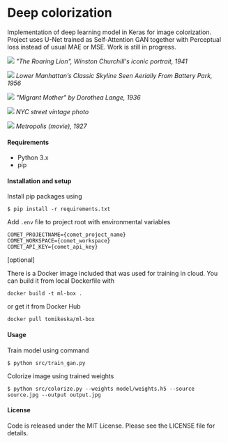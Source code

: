 # Deep colorization

Implementation of deep learning model in Keras for image colorization. Project uses U-Net trained as Self-Attention GAN together with Perceptual loss instead of usual MAE or MSE. Work is still in progress.

![](https://i.imgur.com/DtH3dB7.jpg)
*"The Roaring Lion", Winston Churchill's iconic portrait, 1941*

![](https://i.imgur.com/l07LMpu.jpg)
*Lower Manhattan’s Classic Skyline Seen Aerially From Battery Park, 1956*

![](https://i.imgur.com/Tn18lcl.jpg)
*"Migrant Mother" by Dorothea Lange, 1936*

![](https://i.imgur.com/54qgUBl.jpg)
*NYC street vintage photo*

![](https://i.imgur.com/Pn1hB8c.jpg)
*Metropolis (movie), 1927*

#### Requirements

- Python 3.x
- pip

#### Installation and setup

Install pip packages using
```
$ pip install -r requirements.txt
```

Add `.env` file to project root with environmental variables
```
COMET_PROJECTNAME={comet_project_name}
COMET_WORKSPACE={comet_workspace}
COMET_API_KEY={comet_api_key}
```

[optional]

There is a Docker image included that was used for training in cloud. You can build it from local Dockerfile with
```
docker build -t ml-box .
```
or get it from Docker Hub
```
docker pull tomikeska/ml-box
```

#### Usage

Train model using command
```
$ python src/train_gan.py
```

Colorize image using trained weights
```
$ python src/colorize.py --weights model/weights.h5 --source source.jpg --output output.jpg
```

#### License

Code is released under the MIT License. Please see the LICENSE file for details.
